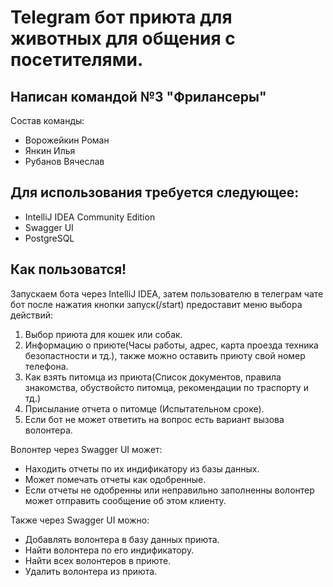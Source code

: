 # Telegram бот приюта для животных для общения с посетителями.

## Написан командой №3 "Фрилансеры"

Состав команды:
- Ворожейкин Роман
- Янкин Илья
- Рубанов Вячеслав

## Для использования требуется следующее:
- IntelliJ IDEA Community Edition
- Swagger UI
- PostgreSQL

## Как пользоватся!
Запускаем бота через IntelliJ IDEA, затем пользователю в телеграм чате бот после нажатия кнопки запуск(/start) предоставит меню выбора действий:
1. Выбор приюта для кошек или собак.
2. Информацию о приюте(Часы работы, адрес, карта проезда техника безопастности и тд.),
   также можно оставить приюту свой номер телефона.
3. Как взять питомца из приюта(Список документов, правила знакомства, обуствойсто питомца, рекомендации по траспорту и тд.)
4. Присылание отчета о питомце (Испытательном сроке).
5. Если бот не может ответить на вопрос есть вариант вызова волонтера.

Волонтер через Swagger UI может:
- Находить отчеты по их индификатору из базы данных.
- Может помечать отчеты как одобренные.
- Если отчеты не одобренны или неправильно заполненны волонтер может отправить сообщение об этом клиенту.

Также через Swagger UI можно:
- Добавлять волонтера в базу данных приюта.
- Найти волонтера по его индификатору.
- Найти всех волонтеров в приюте.
- Удалить волонтера из приюта.
